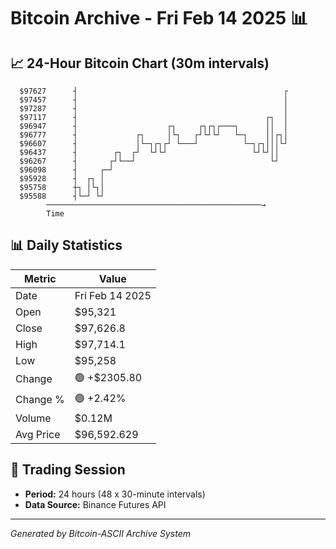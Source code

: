# Bitcoin Archive - Fri Feb 14 2025 📊

## 📈 24-Hour Bitcoin Chart (30m intervals)

```
  $97627      ┤                                              ┌ 
  $97457      ┤                                              │ 
  $97287      ┤                                              │ 
  $97117      ┤                                          ┌┐  │ 
  $96947      ┤                    ┌┐     ┌┐┌┐┌───┐      ││  │ 
  $96777      ┤             ┌┐     │└┐   ┌┘└┘└┘   └─┐    ││┌┐│ 
  $96607      ┤             │└─┐┌┐┌┘ └───┘          └─┐┌┐│││└┘ 
  $96437      ┤        ┌┐  ┌┘  └┘└┘                   └┘└┘││   
  $96267      ┤       ┌┘└──┘                              └┘   
  $96098      ┤     ┌─┘                                        
  $95928      ┤  ┌┐ │                                          
  $95758      ┼┐ │└┐│                                          
  $95588      ┤└─┘ └┘                                          
        ────────────────────────────────────────────────→
        Time
```

## 📊 Daily Statistics

| Metric | Value |
|--------|-------|
| Date | Fri Feb 14 2025 |
| Open | $95,321 |
| Close | $97,626.8 |
| High | $97,714.1 |
| Low | $95,258 |
| Change | 🟢 +$2305.80 |
| Change % | 🟢 +2.42% |
| Volume | $0.12M |
| Avg Price | $96,592.629 |

## 📅 Trading Session

- **Period:** 24 hours (48 x 30-minute intervals)
- **Data Source:** Binance Futures API

---
*Generated by Bitcoin-ASCII Archive System*
